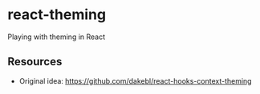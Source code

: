 # react-theming

Playing with theming in React


## Resources

- Original idea: https://github.com/dakebl/react-hooks-context-theming
